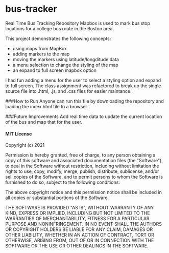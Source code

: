 # bus-tracker
Real Time Bus Tracking Repository
Mapbox is used to mark bus stop locations for a college bus route in the Boston area. 

This project demonstrates the following concepts: 
- using maps from MapBox
- adding markers to the map
- moving the markers using latitude/longditude data
- a menu selection to change the styling of the map
- an expand to full screen mapbox option

I had fun adding a menu for the user to select a styling option and expand to full screen. The class assignment was refactored to break up the single source file into .html, .js, and .css files for easier maintance.

###How to Run
Anyone can run this file by downloading the repository and loading the index.html file to a browser.

###Future Improvements
Add real time data to update the current location of the bus and map that for the user.

#### MIT License
Copyright (c) 2021

Permission is hereby granted, free of charge, to any person obtaining a copy of this software and associated documentation files (the "Software"), to deal in the Software without restriction, including without limitation the rights to use, copy, modify, merge, publish, distribute, sublicense, and/or sell copies of the Software, and to permit persons to whom the Software is furnished to do so, subject to the following conditions:

The above copyright notice and this permission notice shall be included in all copies or substantial portions of the Software.

THE SOFTWARE IS PROVIDED "AS IS", WITHOUT WARRANTY OF ANY KIND, EXPRESS OR IMPLIED, INCLUDING BUT NOT LIMITED TO THE WARRANTIES OF MERCHANTABILITY, FITNESS FOR A PARTICULAR PURPOSE AND NONINFRINGEMENT. IN NO EVENT SHALL THE AUTHORS OR COPYRIGHT HOLDERS BE LIABLE FOR ANY CLAIM, DAMAGES OR OTHER LIABILITY, WHETHER IN AN ACTION OF CONTRACT, TORT OR OTHERWISE, ARISING FROM, OUT OF OR IN CONNECTION WITH THE SOFTWARE OR THE USE OR OTHER DEALINGS IN THE SOFTWARE.